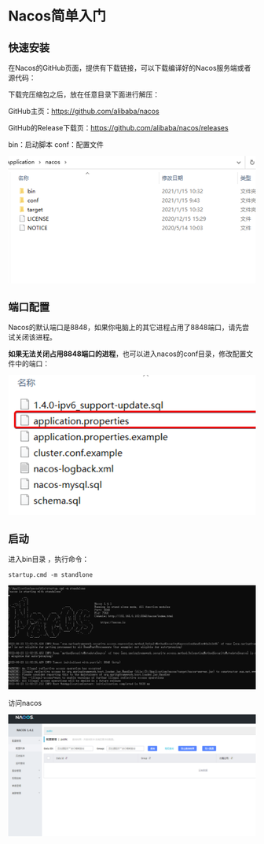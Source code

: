 # Nacos简单入门

## 快速安装


在Nacos的GitHub页面，提供有下载链接，可以下载编译好的Nacos服务端或者源代码：

下载完压缩包之后，放在任意目录下面进行解压：

GitHub主页：https://github.com/alibaba/nacos

GitHub的Release下载页：https://github.com/alibaba/nacos/releases


bin：启动脚本
conf：配置文件

![图 0](../images/695890f04c41217e1a196a8233246030a9e66907934ef469d6036b5148c51192.png)  


## 端口配置

Nacos的默认端口是8848，如果你电脑上的其它进程占用了8848端口，请先尝试关闭该进程。

**如果无法关闭占用8848端口的进程**，也可以进入nacos的conf目录，修改配置文件中的端口：

![图 1](../images/34ab2eab9a676a74d487966e47217f104b7344923c4bc4ddcb38e36b866c47d2.png)  

## 启动

进入bin目录 ，执行命令：

```
startup.cmd -m standlone

```
![图 2](../images/3c5634415826401018bd4ded60222063d45ef76148a3f3bfe9a13832cf77cc06.png)  



访问nacos

![图 3](../images/d6bd3c09a986d27bd20e201e3600dec3b3e2e456d50f18368591a769e37d4086.png)  

